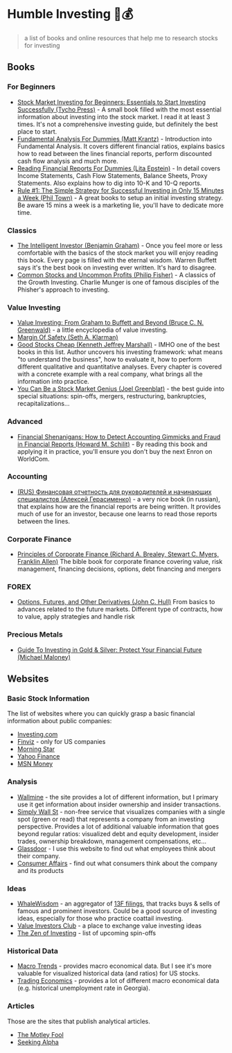 # Humble Investing 🎩💰

> a list of books and online resources that help me to research stocks for investing

## Books

### For Beginners

* [Stock Market Investing for Beginners: Essentials to Start Investing Successfully (Tycho Press)](https://amzn.to/2o4CBTH) - A small book filled with the most essential information about investing into the stock market. I read it at least 3 times. It's not a comprehensive investing guide, but definitely the best place to start.
* [Fundamental Analysis For Dummies (Matt Krantz)](https://amzn.to/2nwpXfU) - Introduction into Fundamental Analysis. It covers different financial ratios, explains basics how to read between the lines financial reports, perform discounted cash flow analysis and much more.
* [Reading Financial Reports For Dummies (Lita Epstein)](https://amzn.to/2mv3Neb) - In detail covers Income Statements, Cash Flow Statements, Balance Sheets, Proxy Statements. Also explains how to dig into 10-K and 10-Q reports.
* [Rule #1: The Simple Strategy for Successful Investing in Only 15 Minutes a Week (Phil Town)](https://amzn.to/2o6OTLj) - A great books to setup an initial investing strategy. Be aware 15 mins a week is a marketing lie, you'll have to dedicate more time.

### Classics

* [The Intelligent Investor (Benjamin Graham)](https://amzn.to/2nrHZA6) - Once you feel more or less comfortable with the basics of the stock market you will enjoy reading this book. Every page is filled with the eternal wisdom. Warren Buffett says it's the best book on investing ever written. It's hard to disagree.
* [Common Stocks and Uncommon Profits (Philip Fisher)](https://amzn.to/2lUb2Me) - A classics of the Growth Investing. Charlie Munger is one of famous disciples of the Phisher's approach to investing.

### Value Investing

* [Value Investing: From Graham to Buffett and Beyond (Bruce C. N. Greenwald)](https://amzn.to/2nsLOoP) - a little encyclopedia of value investing.
* [Margin Of Safety (Seth A. Klarman)](https://www.amazon.com/Margin-Safety-Risk-Averse-Strategies-Thoughtful/dp/0887305105/ref=as_li_ss_tl?keywords=margin+of+safety&qid=1569772808&s=gateway&sr=8-1&linkCode=sl1&tag=nonstopinvest-20&linkId=3d5ef3845e9e10f6830135c9f0a485d9&language=en_US)
* [Good Stocks Cheap (Kenneth Jeffrey Marshall)](https://amzn.to/2mGeZ7z) - IMHO one of the best books in this list. Author uncovers his investing framework: what means "to understand the business", how to evaluate it, how to perform different qualitative and quantitative analyses. Every chapter is covered with a concrete example with a real company, what brings all the information into practice.
* [You Can Be a Stock Market Genius (Joel Greenblat)](https://www.amazon.com/Stock-Market-Genius-Youre-Smart/dp/0684832135/ref=as_li_ss_tl?_encoding=UTF8&qid=1572713210&sr=8-1&linkCode=ll1&tag=nonstopinvest-20&linkId=0427134552737220db4e5784d8db5ad7&language=en_US) - the best guide into special situations: spin-offs, mergers, restructuring, bankruptcies, recapitalizations...

### Advanced

* [Financial Shenanigans: How to Detect Accounting Gimmicks and Fraud in Financial Reports (Howard M. Schilit)](https://amzn.to/2od7YM7) - By reading this book and applying it in practice, you'll ensure you don't buy the next Enron on WorldCom.

### Accounting

* [(RUS) Финансовая отчетность для руководителей и начинающих специалистов (Алексей Герасименко)](https://amzn.to/2mDW7Gg) - a very nice book (in russian), that explains how are the financial reports are being written. It provides much of use for an investor, because one learns to read those reports between the lines.

### Corporate Finance 

* [Principles of Corporate Finance (Richard A. Brealey, Stewart C. Myers, Franklin Allen)](https://www.amazon.com/-/eng/Richard-Brealey/dp/0078034760/ref=sr_1_1) The bible book for corporate finance covering value, risk management, financing decisions, options, debt financing and mergers

### FOREX

* [Options, Futures, and Other Derivatives (John C. Hull)](https://www.amazon.com/-/eng/John-Hull/dp/013447208X/ref=sr_1_1) From basics to advances related to the future markets. Different type of contracts, how to value, apply strategies and handle risk


### Precious Metals

* [Guide To Investing in Gold & Silver: Protect Your Financial Future (Michael Maloney)](https://amzn.to/2mE736T)

## Websites

### Basic Stock Information

The list of websites where you can quickly grasp a basic financial information about public companies:

* [Investing.com](https://www.investing.com/)
* [Finviz](https://finviz.com) - only for US companies
* [Morning Star](https://www.morningstar.com)
* [Yahoo Finance](https://finance.yahoo.com/)
* [MSN Money](https://www.msn.com/en-us/money)


### Analysis

* [Wallmine](https://wallmine.com) - the site provides a lot of different information, but I primary use it get information about insider ownership and insider transactions.
* [Simply Wall St](https://simplywall.st) - non-free service that visualizes companies with a single spot (green or read) that represents a company from an investing perspective. Provides a lot of additional valuable information that goes beyond regular ratios: visualized debt and equity development, insider trades, ownership breakdown, management compensations, etc...
* [Glassdoor](https://www.glassdoor.com) - I use this website to find out what employees think about their company.
* [Consumer Affairs](https://www.consumeraffairs.com/) - find out what consumers think about the company and its products

### Ideas

* [WhaleWisdom](https://whalewisdom.com) - an aggregator of [13F filings](https://en.wikipedia.org/wiki/Form_13F), that tracks buys & sells of famous and prominent investors. Could be a good source of investing ideas, especially for those who practice coattail investing.
* [Value Investors Club](https://www.valueinvestorsclub.com) - a place to exchange value investing ideas
* [The Zen of Investing](http://thezenofinvesting.com) - list of upcoming spin-offs

### Historical Data

* [Macro Trends](https://www.macrotrends.net) - provides macro economical data. But I see it's more valuable for visualized historical data (and ratios) for US stocks.
* [Trading Economics](https://tradingeconomics.com/) - provides a lot of different macro economical data (e.g. historical unemployment rate in Georgia).

### Articles

Those are the sites that publish analytical articles.

* [The Motley Fool](https://www.fool.com/)
* [Seeking Alpha](https://seekingalpha.com/)
